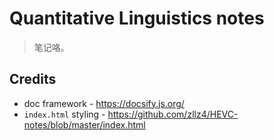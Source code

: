 # Quantitative Linguistics notes

> 笔记咯。

## Credits

- doc framework - <https://docsify.js.org/>
- `index.html` styling - <https://github.com/zllz4/HEVC-notes/blob/master/index.html>

